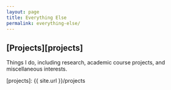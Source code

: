 ```yaml
---
layout: page
title: Everything Else
permalink: everything-else/
---
```


## [Projects][projects]
Things I do, including research, academic course projects, and miscellaneous interests.


[projects]: {{ site.url }}/projects

